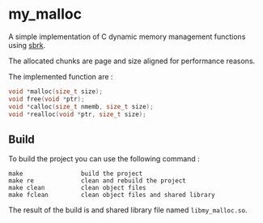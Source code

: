 # my_malloc

A simple implementation of C dynamic memory management functions using [sbrk](https://linux.die.net/man/2/sbrk).

The allocated chunks are page and size aligned for performance reasons.

The implemented function are :

```c
void *malloc(size_t size);
void free(void *ptr);
void *calloc(size_t nmemb, size_t size);
void *realloc(void *ptr, size_t size);
```

## Build

To build the project you can use the following command :

```
make                build the project
make re             clean and rebuild the project
make clean          clean object files
make fclean         clean object files and shared library
```

The result of the build is and shared library file named `libmy_malloc.so`.

